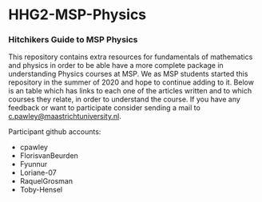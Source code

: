 # HHG2-MSP-Physics
### Hitchikers Guide to MSP Physics

This repository contains extra resources for fundamentals of mathematics and physics in order to be able have a more complete package in understanding Physics courses at MSP.
We as MSP students started this repository in the summer of 2020 and hope to continue adding to it.
Below is an table which has links to each one of the articles written and to which courses they relate, in order to understand the course.
If you have any feedback or want to participate consider sending a mail to c.pawley@maastrichtuniversity.nl.

Participant github accounts:
* cpawley
* FlorisvanBeurden
* Fyunnur
* Loriane-07
* RaquelGrosman
* Toby-Hensel
